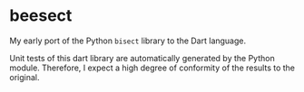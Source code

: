 # beesect

My early port of the Python `bisect` library to the Dart language.

Unit tests of this dart library are automatically generated by the Python
module. Therefore, I expect a high degree of conformity of the results to the
original.